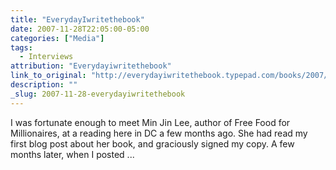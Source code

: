 ```yaml
---
title: "EverydayIwritethebook"
date: 2007-11-28T22:05:00-05:00
categories: ["Media"]
tags:
  - Interviews
attribution: "Everydayiwritethebook"
link_to_original: "http://everydayiwritethebook.typepad.com/books/2007/11/interview-with.html"
description: ""
_slug: 2007-11-28-everydayiwritethebook
---
```


I was fortunate enough to meet Min Jin Lee, author of Free Food for Millionaires, at a reading here in DC a few months ago. She had read my first blog post about her book, and graciously signed my copy. A few months later, when I posted ...
